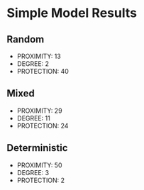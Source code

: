 # Simple Model Results

## Random

* PROXIMITY: 13
* DEGREE: 2
* PROTECTION: 40

## Mixed

* PROXIMITY: 29
* DEGREE: 11
* PROTECTION: 24

## Deterministic

* PROXIMITY: 50
* DEGREE: 3
* PROTECTION: 2


